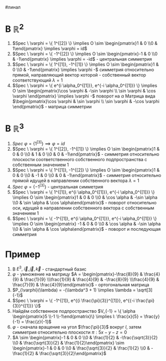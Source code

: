 #линал 
# В $\mathbb{R}^2$
1. $Spec \ \varphi = \{ 1^{[2]} \} \implies O \sim \begin{pmatrix}1 & 0 \\0 & 1\end{pmatrix} \implies \varphi = id$
2. $Spec \ \varphi = \{ -1^{[2]} \} \implies O \sim \begin{pmatrix}-1 & 0 \\0 & -1\end{pmatrix} \implies \varphi = -id$ - центральная симметрия
3. $Spec \ \varphi = \{ 1^{[1]}, -1^{[1]} \} \implies O \sim \begin{pmatrix}1 & 0 \\0 & -1\end{pmatrix} \implies \varphi -$ симметрия относительно прямой, направляющий вектор которой - собственный вектор соответствующий $\lambda = 1$
4. $Spec \ \varphi = \{ e^{i \alpha_0^{[1]}}, e^{-i \alpha_0^{[1]}} \} \implies O \sim \begin{pmatrix}\cos \varphi & -\sin \varphi  \\ \sin \varphi  & \cos \varphi  \end{pmatrix} \implies \varphi -$ поворот на $\alpha$
Матрица вида $\begin{pmatrix}\cos \varphi & \sin \varphi  \\ \sin \varphi  & -\cos \varphi  \end{pmatrix}$ - матрица симметрии

# В $\mathbb{R}^3$
1. $Spec \ \varphi = \{ 1^{[3]} \} \implies \varphi = id$
2. $Spec \ \varphi = \{ 1^{[2]}, -1^{[1]} \} \implies O \sim \begin{pmatrix}1 & 0 & 0 \\0 & 1 & 0 \\0 & 0 & -1\end{pmatrix}$ - симметрия относительно плоскости соответственного собственного подпространства с собственным значением 1
3. $Spec \ \varphi = \{ 1^{[1]}, -1^{[2]} \} \implies O \sim \begin{pmatrix}1 & 0 & 0 \\0 & -1 & 0 \\0 & 0 & -1\end{pmatrix}$ - симметрия относительно прямой идущей в направлении собственного вектора $\lambda = 1$
4. $Spec \ \varphi = \{ -1^{[3]} \}$ - центральная симметрия
5. $Spec \ \varphi = \{ 1^{[1]}, e^{i \alpha_0^{[1]}}, e^{-i \alpha_0^{[1]}} \} \implies O \sim \begin{pmatrix}1 & 0 & 0 \\0 & \cos \alpha & -\sin \alpha \\0 & \sin \alpha & \cos \alpha\end{pmatrix}$ - поворот относительно оси, идущей в направлении собственного вектора с собственным значением 1
6. $Spec \ \varphi = \{ -1^{[1]}, e^{i \alpha_0^{[1]}}, e^{-i \alpha_0^{[1]}} \} \implies O \sim \begin{pmatrix} -1 & 0 & 0 \\0 & \cos \alpha & -\sin \alpha \\0 & \sin \alpha & \cos \alpha\end{pmatrix}$ - поворот и последующая симметрия
# Пример
1. В $E^3, \ \vec{i}, \vec{j}, \vec{k}$ - стандартный базис 
2. $\varphi$ - умножение на матрицу $A = \begin{pmatrix}-\frac{8}{9} & \frac{4}{9} & \frac{1}{9} \\\frac{1}{9} & \frac{4}{9} & -\frac{8}{9} \\\frac{4}{9} & \frac{7}{9} & \frac{4}{9}\end{pmatrix}$ - ортогональная матрица
3. $P_{\varphi}(\lambda) = -(\lambda^3 + 1) \implies \lambda = \sqrt[3]{-1}$
4. $Spec \ \varphi = \{ -1^{[1]}, e^{{i \frac{\pi}{3}}^{[1]}}, e^{{-i \frac{\pi}{3}}^{[1]}} \}$
5. Найдём собственное подпространство $V_{-1} = \{ \alpha \begin{pmatrix}5 \\-1 \\-1\end{pmatrix}\} \implies l: \frac{x}{5} = \frac{y}{-1} = \frac{z}{-1}$
6. $\varphi$ - сначала вращение на угол $\frac{\pi}{3}$ вокруг $l$, затем симметрия относительно плоскости $\pi : 5x - y - z = 0$
7. $A \sim \begin{pmatrix}-1 & 0 & 0 \\0 & \frac{1}{2} & -\frac{\sqrt{3}}{2} \\0 & \frac{\sqrt{3}}{2} & \frac{1}{2}\end{pmatrix} \sim \begin{pmatrix}-1 & 0 & 0 \\0 & \frac{\sqrt{3}}{2} & \frac{1}{2} \\0 & - \frac{1}{2} & \frac{\sqrt{3}}{2}\end{pmatrix}$